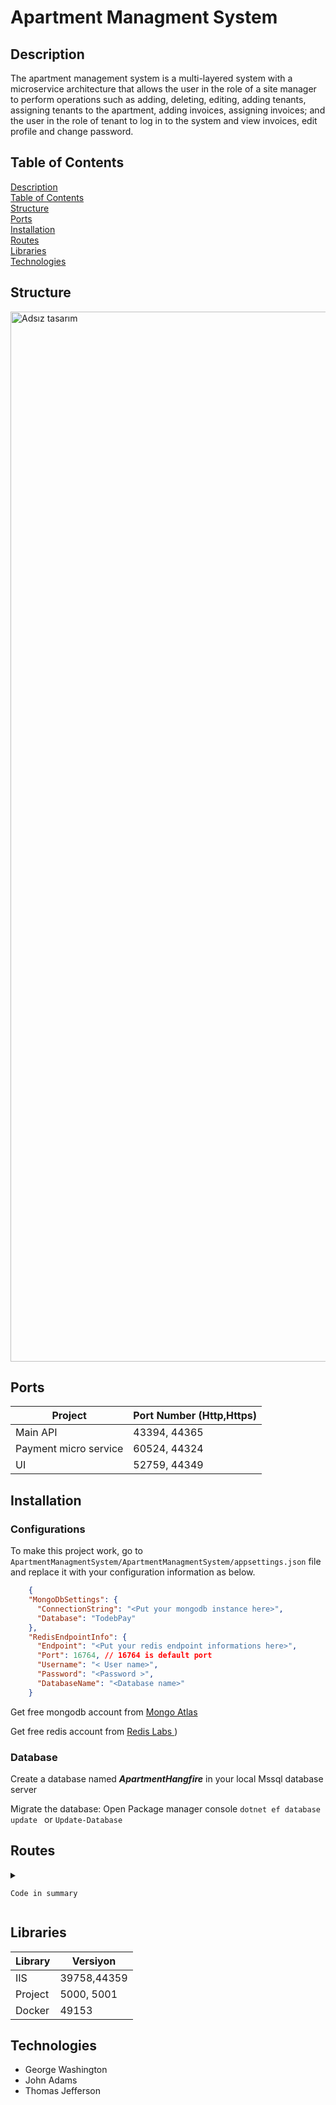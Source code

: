
# Apartment Managment System
## Description
The apartment management system is a multi-layered system with a microservice architecture that allows the user in the role of a site manager to perform operations such as adding, deleting, editing, adding tenants, assigning tenants to the apartment, adding invoices, assigning invoices; and the user in the role of tenant to log in to the system and view invoices, edit profile and change password.

## Table of Contents  
[Description](#description)  
[Table of Contents](#table_of_contents)  
[Structure](#structure)  
[Ports](#ports)  
[Installation](#installation)  
[Routes](#routes)  
[Libraries](#libraries)  
[Technologies](#technologies)  

<a name="description"/>
<a name="table_of_contents"/>
<a name="structure"/>
<a name="ports"/>
<a name="installation"/>
<a name="routes"/>
<a name="libraries"/>
<a name="technologies"/>


## Structure
<img width="1680" alt="Adsız tasarım" src="https://user-images.githubusercontent.com/42337444/183386752-f68c7734-efd1-485c-a601-77d0469cb076.png">

## Ports
  Project  | Port Number (Http,Https)
  ---------  | -----------
   Main API | 43394, 44365
   Payment micro service |60524, 44324
   UI| 52759, 44349
   
## Installation
  ### Configurations
   
   To make this project work, go to `ApartmentManagmentSystem/ApartmentManagmentSystem/appsettings.json` file and replace it with your configuration information as below.
   
```json
    {
    "MongoDbSettings": {
      "ConnectionString": "<Put your mongodb instance here>",
      "Database": "TodebPay"
    },
    "RedisEndpointInfo": {
      "Endpoint": "<Put your redis endpoint informations here>",
      "Port": 16764, // 16764 is default port
      "Username": "< User name>",
      "Password": "<Password >",
      "DatabaseName": "<Database name>"
    }
```
Get free mongodb account from [Mongo Atlas ](https://www.mongodb.com/cloud/atlas/lp/try4?utm_source=google&utm_campaign=search_gs_pl_evergreen_atlas_core_prosp-brand_gic-null_emea-tr_ps-all_desktop_eng_lead&utm_term=mongodb%20atlas&utm_medium=cpc_paid_search&utm_ad=e&utm_ad_campaign_id=12212624572&adgroup=115749712023&gclid=Cj0KCQjwyt-ZBhCNARIsAKH11755BhHUAguv-dd6o3hmosGD0igKkJyXBY8HXXj-S1PJgLvMpwGHzX4aAvRJEALw_wcB)

Get free redis account from [Redis Labs ](https://redis.com/try-free/))
 
 ### Database
  Create a database named ***ApartmentHangfire*** in your local Mssql database server
  
  Migrate the database:
   Open Package manager console ```dotnet ef database update ``` or ```Update-Database```
  
  
## Routes

<details>
<summary>

```
Code in summary
```

</summary>

```
Code in details
```

</details>
  
## Libraries

  Library  | Versiyon
  ---------  | -----------
   IIS | 39758,44359
   Project |5000, 5001
   Docker| 49153
   
## Technologies

- George Washington
- John Adams
- Thomas Jefferson

